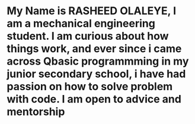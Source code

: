 # My Name is RASHEED OLALEYE, I am a mechanical engineering student. I am curious about  how things work, and ever since i came across Qbasic programmming in my junior secondary school, i have had passion on how to solve problem with code. I am open to advice and mentorship
